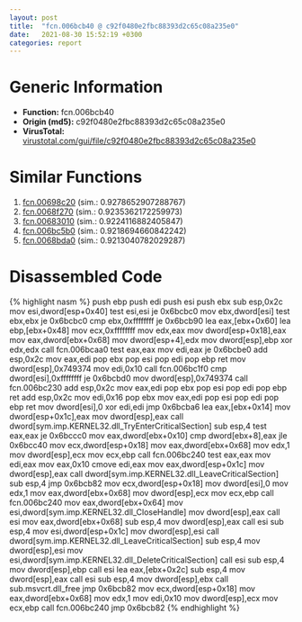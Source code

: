 ```yaml
---
layout: post
title:  "fcn.006bcb40 @ c92f0480e2fbc88393d2c65c08a235e0"
date:   2021-08-30 15:52:19 +0300
categories: report
---
```


# Generic Information
- **Function:** fcn.006bcb40
- **Origin (md5):** c92f0480e2fbc88393d2c65c08a235e0
- **VirusTotal:** [virustotal.com/gui/file/c92f0480e2fbc88393d2c65c08a235e0][virustotal_ref]



# Similar Functions

1. [fcn.00698c20][similar_1_ref] (sim.: 0.9278652907288767)
2. [fcn.0068f270][similar_2_ref] (sim.: 0.9235362172259973)
3. [fcn.00683010][similar_3_ref] (sim.: 0.9224116882405847)
4. [fcn.006bc5b0][similar_4_ref] (sim.: 0.9218694660842242)
5. [fcn.0068bda0][similar_5_ref] (sim.: 0.9213040782029287)


# Disassembled Code

{% highlight nasm %}
push ebp
push edi
push esi
push ebx
sub esp,0x2c
mov esi,dword[esp+0x40]
test esi,esi
je 0x6bcbc0
mov ebx,dword[esi]
test ebx,ebx
je 0x6bcbc0
cmp ebx,0xffffffff
je 0x6bcb90
lea eax,[ebx+0x60]
lea ebp,[ebx+0x48]
mov ecx,0xffffffff
mov edx,eax
mov dword[esp+0x18],eax
mov eax,dword[ebx+0x68]
mov dword[esp+4],edx
mov dword[esp],ebp
xor edx,edx
call fcn.006bcaa0
test eax,eax
mov edi,eax
je 0x6bcbe0
add esp,0x2c
mov eax,edi
pop ebx
pop esi
pop edi
pop ebp
ret 
mov dword[esp],0x749374
mov edi,0x10
call fcn.006bc1f0
cmp dword[esi],0xffffffff
je 0x6bcbd0
mov dword[esp],0x749374
call fcn.006bc230
add esp,0x2c
mov eax,edi
pop ebx
pop esi
pop edi
pop ebp
ret 
add esp,0x2c
mov edi,0x16
pop ebx
mov eax,edi
pop esi
pop edi
pop ebp
ret 
mov dword[esi],0
xor edi,edi
jmp 0x6bcba6
lea eax,[ebx+0x14]
mov dword[esp+0x1c],eax
mov dword[esp],eax
call dword[sym.imp.KERNEL32.dll_TryEnterCriticalSection]
sub esp,4
test eax,eax
je 0x6bccc0
mov eax,dword[ebx+0x10]
cmp dword[ebx+8],eax
jle 0x6bcc40
mov ecx,dword[esp+0x18]
mov eax,dword[ebx+0x68]
mov edx,1
mov dword[esp],ecx
mov ecx,ebp
call fcn.006bc240
test eax,eax
mov edi,eax
mov eax,0x10
cmove edi,eax
mov eax,dword[esp+0x1c]
mov dword[esp],eax
call dword[sym.imp.KERNEL32.dll_LeaveCriticalSection]
sub esp,4
jmp 0x6bcb82
mov ecx,dword[esp+0x18]
mov dword[esi],0
mov edx,1
mov eax,dword[ebx+0x68]
mov dword[esp],ecx
mov ecx,ebp
call fcn.006bc240
mov eax,dword[ebx+0x64]
mov esi,dword[sym.imp.KERNEL32.dll_CloseHandle]
mov dword[esp],eax
call esi
mov eax,dword[ebx+0x68]
sub esp,4
mov dword[esp],eax
call esi
sub esp,4
mov esi,dword[esp+0x1c]
mov dword[esp],esi
call dword[sym.imp.KERNEL32.dll_LeaveCriticalSection]
sub esp,4
mov dword[esp],esi
mov esi,dword[sym.imp.KERNEL32.dll_DeleteCriticalSection]
call esi
sub esp,4
mov dword[esp],ebp
call esi
lea eax,[ebx+0x2c]
sub esp,4
mov dword[esp],eax
call esi
sub esp,4
mov dword[esp],ebx
call sub.msvcrt.dll_free
jmp 0x6bcb82
mov ecx,dword[esp+0x18]
mov eax,dword[ebx+0x68]
mov edx,1
mov edi,0x10
mov dword[esp],ecx
mov ecx,ebp
call fcn.006bc240
jmp 0x6bcb82
{% endhighlight %}


[similar_1_ref]: /report/fcn.00698c20@c92f0480e2fbc88393d2c65c08a235e0
[similar_2_ref]: /report/fcn.0068f270@c92f0480e2fbc88393d2c65c08a235e0
[similar_3_ref]: /report/fcn.00683010@c92f0480e2fbc88393d2c65c08a235e0
[similar_4_ref]: /report/fcn.006bc5b0@c92f0480e2fbc88393d2c65c08a235e0
[similar_5_ref]: /report/fcn.0068bda0@c92f0480e2fbc88393d2c65c08a235e0
[virustotal_ref]: https://www.virustotal.com/gui/file/c92f0480e2fbc88393d2c65c08a235e0